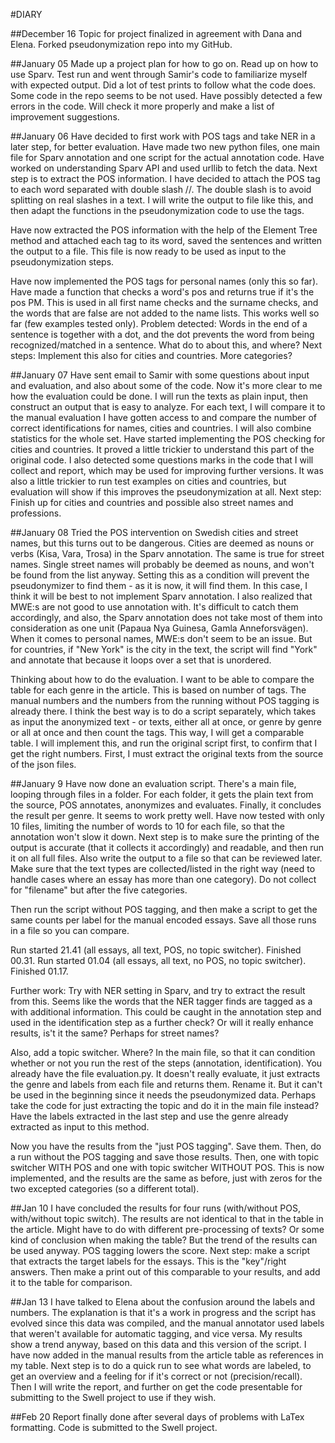 #DIARY

##December 16
Topic for project finalized in agreement with Dana and Elena.
Forked pseudonymization repo into my GitHub.

##January 05
Made up a project plan for how to go on.
Read up on how to use Sparv. 
Test run and went through Samir's code to familiarize myself with expected output.
Did a lot of test prints to follow what the code does. Some code in the repo seems to be not used. 
Have possibly detected a few errors in the code. Will check it more properly and make a list of improvement suggestions. 

##January 06
Have decided to first work with POS tags and take NER in a later step, for better evaluation. 
Have made two new python files, one main file for Sparv annotation and one script for the actual annotation code. 
Have worked on understanding Sparv API and used urllib to fetch the data.
Next step is to extract the POS information. I have decided to attach the POS tag to each word separated with double slash //. The double slash is to avoid splitting on real slashes in a text. 
I will write the output to file like this, and then adapt the functions in the pseudonymization code to use the tags. 

Have now extracted the POS information with the help of the Element Tree method and attached each tag to its word, saved the sentences and written the output to a file. This file is now ready
to be used as input to the pseudonymization steps. 

Have now implemented the POS tags for personal names (only this so far). 
Have made a function that checks a word's pos and returns true if it's the pos PM. 
This is used in all first name checks and the surname checks, and the words that are false are not added to the name lists. This works well so far (few examples tested only). 
Problem detected: Words in the end of a sentence is together with a dot, and the dot prevents the word from being recognized/matched in a sentence. What do to about this, and where? 
Next steps: Implement this also for cities and countries. More categories? 

##January 07
Have sent email to Samir with some questions about input and evaluation, and also about some of the code. Now it's more clear to me how the evaluation could be done. I will run the texts as plain input, then construct an output that is easy to analyze. For each text, I will compare it to the manual evaluation I have gotten access to and compare the number of correct identifications for names, cities and countries. I will also combine statistics for the whole set. 
Have started implementing the POS checking for cities and countries. It proved a little trickier to understand this part of the original code. I also detected some questions marks in the code that I will collect and report, which may be used for improving further versions. It was also a little trickier to run test examples on cities and countries, but evaluation will show if this improves the pseudonymization at all. Next step: Finish up for cities and countries and possible also street names and professions. 

##January 08
Tried the POS intervention on Swedish cities and street names, but this turns out to be dangerous. Cities are deemed as nouns or verbs (Kisa, Vara, Trosa) in the Sparv annotation. The same is true for 
street names. Single street names will probably be deemed as nouns, and won't be found from the list anyway. 
Setting this as a condition will prevent the pseudonymizer to find them - as it is now, it will find them. In this case, I think it will be best to not implement Sparv annotation. I also realized that MWE:s are not good to use annotation with. It's difficult to catch them accordingly, and also, the Sparv annotation does not take most of them into consideration as one unit (Papaua Nya Guinesa, Gamla Anneforsvägen). When it comes to personal names, MWE:s don't seem to be an issue. But for countries, if "New York" is the city in the text, the script will find "York" and annotate that because it loops over a set that is unordered. 

Thinking about how to do the evaluation. I want to be able to compare the table for each genre in the article. This is based on number of tags. The manual numbers and the numbers from the 
running without POS tagging is already there. I think the best way is to do a script separately, which takes as input the anonymized text - or texts, either all at once, or genre by genre or all at once
and then count the tags. This way, I will get a comparable table. I will implement this, and run the original script first, to confirm that I get the right numbers. First, I must extract the original texts from the source of the json files. 

##January 9
Have now done an evaluation script. There's a main file, looping through files in a folder. For each folder, it gets the plain text from the source, POS annotates, anonymizes and evaluates. Finally, it concludes the result per genre. It seems to work pretty well. Have now tested with only 10 files, limiting the number of words to 10 for each file, so that the annotation won't slow it down. Next step is to make sure the printing of the output is accurate (that it collects it accordingly) and readable, and then run it on all full files. Also write the output to a file so that can be reviewed later. Make sure that the text types are collected/listed in the right way (need to handle cases where an essay has more than one category). Do not collect for "filename" but after the five categories. 

Then run the script without POS tagging, and then make a script to get the same counts per label for the manual encoded essays. Save all those runs in a file so you can compare. 

Run started 21.41 (all essays, all text, POS, no topic switcher). Finished 00.31. 
Run started 01.04 (all essays, all text, no POS, no topic switcher). Finished 01.17. 

Further work: Try with NER setting in Sparv, and try to extract the result from this. Seems like the words that the NER tagger finds are tagged as a <ne> with additional information. This could be
caught in the annotation step and used in the identification step as a further check? Or will it really enhance results, is't it the same? Perhaps for street names? 

Also, add a topic switcher. Where? In the main file, so that it can condition whether or not you run the rest of the steps (annotation, identification). You already have the file evaluation.py.
It doesn't really evaluate, it just extracts the genre and labels from each file and returns them. Rename it. But it can't be used in the beginning since it needs the pseudonymized data. 
Perhaps take the code for just extracting the topic and do it in the main file instead? Have the labels extracted in the last step and use the genre already extracted as input to this method.

Now you have the results from the "just POS tagging". Save them. Then, do a run without the POS tagging and save those results. Then, one with topic switcher WITH POS and one with topic switcher
WITHOUT POS. This is now implemented, and the results are the same as before, just with zeros for the two excepted categories (so a different total). 

##Jan 10
I have concluded the results for four runs (with/without POS, with/without topic switch). The results are not identical to that in the table in the article. Might have to do with different
pre-processing of texts? Or some kind of conclusion when making the table? But the trend of the results can be used anyway. POS tagging lowers the score. 
Next step: make a script that extracts the target labels for the essays. This is the "key"/right answers. Then make a print out of this comparable to your results, and add it to the table for comparison. 

##Jan 13
I have talked to Elena about the confusion around the labels and numbers. The explanation is that it's a work in progress and the script has evolved since this data was compiled, and the manual
annotator used labels that weren't available for automatic tagging, and vice versa. My results show a trend anyway, based on this data and this version of the script. I have now added in 
the manual results from the article table as references in my table. Next step is to do a quick run to see what words are labeled, to get an overview and a feeling for if it's correct or not 
(precision/recall). Then I will write the report, and further on get the code presentable for submitting to the Swell project to use if they wish. 

##Feb 20
Report finally done after several days of problems with LaTex formatting. Code is submitted to the Swell project. 
